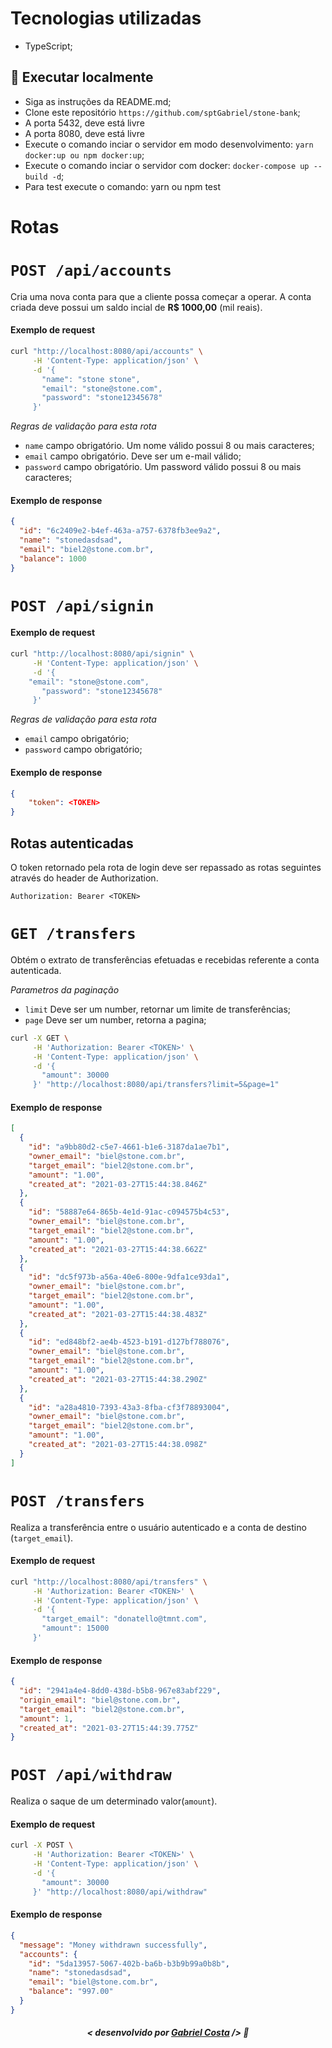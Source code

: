 # Tecnologias utilizadas

- TypeScript;

## 🔧 Executar localmente

- Siga as instruções da README.md;
- Clone este repositório `https://github.com/sptGabriel/stone-bank`;
- A porta 5432, deve está livre
- A porta 8080, deve está livre
- Execute o comando inciar o servidor em modo desenvolvimento: `yarn docker:up ou npm docker:up`;
- Execute o comando inciar o servidor com docker: `docker-compose up --build -d`;
- Para test execute o comando: yarn ou npm test

# Rotas

# `POST /api/accounts`

Cria uma nova conta para que a cliente possa começar a operar. A conta criada deve possui um saldo incial de **R$ 1000,00** (mil reais).

#### Exemplo de request

```sh
curl "http://localhost:8080/api/accounts" \
     -H 'Content-Type: application/json' \
     -d '{
       "name": "stone stone",
       "email": "stone@stone.com",
       "password": "stone12345678"
     }'

```

_Regras de validação para esta rota_

- `name` campo obrigatório. Um nome válido possui 8 ou mais caracteres;
- `email` campo obrigatório. Deve ser um e-mail válido;
- `password` campo obrigatório. Um password válido possui 8 ou mais caracteres;

#### Exemplo de response

```json
{
  "id": "6c2409e2-b4ef-463a-a757-6378fb3ee9a2",
  "name": "stonedasdsad",
  "email": "biel2@stone.com.br",
  "balance": 1000
}
```

# `POST /api/signin`

#### Exemplo de request

```sh
curl "http://localhost:8080/api/signin" \
     -H 'Content-Type: application/json' \
     -d '{
 	"email": "stone@stone.com",
       "password": "stone12345678"
     }'

```

_Regras de validação para esta rota_

- `email` campo obrigatório;
- `password` campo obrigatório;

#### Exemplo de response

```json
{
    "token": <TOKEN>
}
```

## Rotas autenticadas

O token retornado pela rota de login deve ser repassado as rotas seguintes através do header de Authorization.

```
Authorization: Bearer <TOKEN>
```

# `GET /transfers`

Obtém o extrato de transferências efetuadas e recebidas referente a conta autenticada.

_Parametros da paginação_

- `limit` Deve ser um number, retornar um limite de transferências;
- `page` Deve ser um number, retorna a pagina;

```sh
curl -X GET \
     -H 'Authorization: Bearer <TOKEN>' \
     -H 'Content-Type: application/json' \
     -d '{
       "amount": 30000
     }' "http://localhost:8080/api/transfers?limit=5&page=1"

```

#### Exemplo de response

```json
[
  {
    "id": "a9bb80d2-c5e7-4661-b1e6-3187da1ae7b1",
    "owner_email": "biel@stone.com.br",
    "target_email": "biel2@stone.com.br",
    "amount": "1.00",
    "created_at": "2021-03-27T15:44:38.846Z"
  },
  {
    "id": "58887e64-865b-4e1d-91ac-c094575b4c53",
    "owner_email": "biel@stone.com.br",
    "target_email": "biel2@stone.com.br",
    "amount": "1.00",
    "created_at": "2021-03-27T15:44:38.662Z"
  },
  {
    "id": "dc5f973b-a56a-40e6-800e-9dfa1ce93da1",
    "owner_email": "biel@stone.com.br",
    "target_email": "biel2@stone.com.br",
    "amount": "1.00",
    "created_at": "2021-03-27T15:44:38.483Z"
  },
  {
    "id": "ed848bf2-ae4b-4523-b191-d127bf788076",
    "owner_email": "biel@stone.com.br",
    "target_email": "biel2@stone.com.br",
    "amount": "1.00",
    "created_at": "2021-03-27T15:44:38.290Z"
  },
  {
    "id": "a28a4810-7393-43a3-8fba-cf3f78893004",
    "owner_email": "biel@stone.com.br",
    "target_email": "biel2@stone.com.br",
    "amount": "1.00",
    "created_at": "2021-03-27T15:44:38.098Z"
  }
]
```

# `POST /transfers`

Realiza a transferência entre o usuário autenticado e a conta de destino (`target_email`).

#### Exemplo de request

```sh
curl "http://localhost:8080/api/transfers" \
     -H 'Authorization: Bearer <TOKEN>' \
     -H 'Content-Type: application/json' \
     -d '{
       "target_email": "donatello@tmnt.com",
       "amount": 15000
     }'

```

#### Exemplo de response

```json
{
  "id": "2941a4e4-8dd0-438d-b5b8-967e83abf229",
  "origin_email": "biel@stone.com.br",
  "target_email": "biel2@stone.com.br",
  "amount": 1,
  "created_at": "2021-03-27T15:44:39.775Z"
}
```

# `POST /api/withdraw`

Realiza o saque de um determinado valor(`amount`).

#### Exemplo de request

```sh
curl -X POST \
     -H 'Authorization: Bearer <TOKEN>' \
     -H 'Content-Type: application/json' \
     -d '{
       "amount": 30000
     }' "http://localhost:8080/api/withdraw"

```

#### Exemplo de response

```json
{
  "message": "Money withdrawn successfully",
  "accounts": {
    "id": "5da13957-5067-402b-ba6b-b3b9b99a0b8b",
    "name": "stonedasdsad",
    "email": "biel@stone.com.br",
    "balance": "997.00"
  }
}
```

##### <p align="center"> <strong> < desenvolvido por <a href="https://github.com/sptGabrie/">Gabriel Costa</a> /> </strong> 👋
